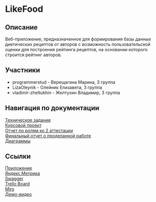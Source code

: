 # LikeFood

## Описание
Веб-приложение, предназначенное для формирования базы данных диетических рецептов от авторов с возможность пользовательской оценки для построения рейтинга рецептов, на основании которого строится рейтинг авторов.

## Участники
- programmerstud - Верещагина Марина, 3 группа
- LizaOleynik - Олейник Елизавета, 3 группа
- vladimir-zheltukhin - Желтухин Владимир, 3 группа

## Навигация по документации
[Техническое задание](https://github.com/programmerstud/LikeFood/blob/master/Documents/Техническое%20задание.pdf) <br>
[Курсовой проект](https://github.com/programmerstud/LikeFood/blob/master/Documents/Курсовой%20проект.pdf) <br>
[Отчет по ролям ко 2 аттестации](https://github.com/programmerstud/LikeFood/blob/master/Documents/Отчет%20по%20ролям.pdf) <br>
[Финальный отчет о проделанной работе](https://github.com/programmerstud/LikeFood/blob/master/Documents/Финальный%20отчет%20по%20ролям.pdf) <br> 
[Диаграммы](https://github.com/programmerstud/LikeFood/tree/master/Documents/Диаграммы) <br>


## Ссылки
[Приложение](http://marinavereshhagina.pythonanywhere.com) <br>
[Яндекс.Метрика](https://metrika.yandex.ru/dashboard?id=62321035) <br>
[Swagger](https://app.swaggerhub.com/apis-docs/MarinaVereshhagina/LikeFood/1.0.0)<br>
[Trello Board](https://trello.com/b/2sgQHScX/likefood) <br>
[Miro](https://miro.com/app/board/o9J_kvU0_Lk=/) <br>
[Демо-видео](https://youtu.be/37ej596RovE) <br>
